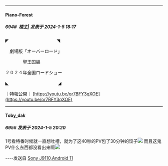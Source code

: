 
*****

####  Piano-Forest  
##### 694#         楼主| 发表于 2024-1-5 18:17

◤　　　　　　　　　　　◥

　劇場版「オーバーロード」

　　　　聖王国編

 ２０２４年全国ロードショー

◣　　　　　　　　　　 　◢

｜特報公開｜
[https://youtu.be/or7BFY3qXOE](https://youtu.be/or7BFY3qXOE)


*****

####  Toby_dak  
##### 695#       发表于 2024-1-5 20:20

1号看特番时候就一直想吐槽，就为了这40秒的PV包了30分钟的饺子<img src="https://static.saraba1st.com/image/smiley/face2017/020.png" referrerpolicy="no-referrer">
而且这鬼PV什么东西都没看出来啊<img src="https://static.saraba1st.com/image/smiley/face2017/003.png" referrerpolicy="no-referrer">

----发送自 [Sony J9110,Android 11](http://stage1.5j4m.com/?1.37)

